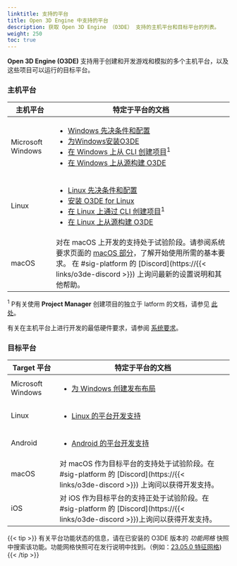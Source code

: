 ```yaml
---
linktitle: 支持的平台
title: Open 3D Engine 中支持的平台
description: 获取 Open 3D Engine （O3DE） 支持的主机平台和目标平台的列表。
weight: 250
toc: true
---
```


**Open 3D Engine (O3DE)** 支持用于创建和开发游戏和模拟的多个主机平台，以及这些项目可以运行的目标平台。

### 主机平台

|主机平台 |特定于平台的文档 |
| --- | --- |
| Microsoft Windows | <ul><li>[Windows 先决条件和配置](requirements/#microsoft-windows)</li><li>[为Windows安装O3DE](setup/installing-windows)</li><li>[在 Windows 上从 CLI 创建项目](create/creating-projects-using-cli/creating-windows/)<sup>1</sup></li><li>[在 Windows 上从源构建 O3DE](setup/setup-from-github/building-windows/)</li></ul> |
| Linux | <ul><li>[Linux 先决条件和配置](requirements/#linux)</li><li>[安装 O3DE for Linux](setup/installing-linux)</li><li>[在 Linux 上通过 CLI 创建项目](create/creating-projects-using-cli/creating-linux/)<sup>1</sup></li><li>[在 Linux 上从源构建 O3DE](setup/setup-from-github/building-linux/)</li></ul> |
| macOS | 对在 macOS 上开发的支持处于试验阶段。请参阅系统要求页面的 [macOS 部分](requirements/#macos)，了解开始使用所需的基本要求。 在 #sig-platform 的 [Discord](https://{{< links/o3de-discord >}}) 上询问最新的设置说明和其他帮助。 |

<sup>1</sup> P有关使用 **Project Manager** 创建项目的独立于 latform 的文档，请参见 [此处](create/creating-projects-using-project-manager)。

有关在主机平台上进行开发的最低硬件要求，请参阅 [系统要求](requirements)。

### 目标平台

|Target 平台 |特定于平台的文档 |
| --- | --- |
| Microsoft Windows | <ul><li>[为 Windows 创建发布布局](/docs/user-guide/packaging/windows-release-builds/)</li></ul> |
| Linux | <ul><li>[Linux 的平台开发支持](/docs/user-guide/platforms/linux/)</li></ul> |
| Android | <ul><li>[Android 的平台开发支持](/docs/user-guide/platforms/android/)</li></ul> |
| macOS | 对 macOS 作为目标平台的支持处于试验阶段。在 #sig-platform 的 [Discord](https://{{< links/o3de-discord >}}) 上询问以获得开发支持。 |
| iOS | 对 iOS 作为目标平台的支持正处于试验阶段。在 #sig-platform 的 [Discord](https://{{< links/o3de-discord >}})上询问以获得开发支持。 |

{{< tip >}}
有关平台功能状态的信息，请在已安装的 O3DE 版本的 *功能网格* 快照中搜索该功能。功能网格快照可在发行说明中找到。（例如：[23.05.0 特征网格](/docs/release-notes/))
{{< /tip >}}
